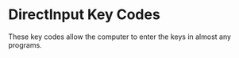 # DirectInput Key Codes
These key codes allow the computer to enter the keys in almost any programs.
